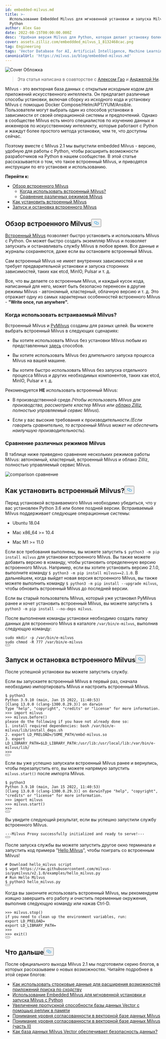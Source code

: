 ```yaml
---
id: embedded-milvus.md
title: >-
  Использование Embedded Milvus для мгновенной установки и запуска Milvus с
  Python
author: Alex Gao
date: 2022-08-15T00:00:00.000Z
desc: 'Удобная версия Milvus для Python, которая делает установку более гибкой.'
cover: assets.zilliz.com/embeddded_milvus_1_8132468cac.png
tag: Engineering
tags: 'Vector Database for AI, Artificial Intelligence, Machine Learning'
canonicalUrl: 'https://milvus.io/blog/embedded-milvus.md'
---
```

<p>
  
   <span class="img-wrapper"> <img translate="no" src="https://assets.zilliz.com/embeddded_milvus_1_8132468cac.png" alt="Cover" class="doc-image" id="cover" />
   </span> <span class="img-wrapper"> <span>Обложка</span> </span></p>
<blockquote>
<p>Эта статья написана в соавторстве с <a href="https://github.com/soothing-rain/">Алексом Гао</a> и <a href="https://www.linkedin.com/in/yiyun-n-2aa713163/">Анджелой Ни</a>.</p>
</blockquote>
<p>Milvus - это векторная база данных с открытым исходным кодом для приложений искусственного интеллекта. Он предлагает различные способы установки, включая сборку из исходного кода и установку Milvus с помощью Docker Compose/Helm/APT/YUM/Ansible. Пользователи могут выбрать один из способов установки в зависимости от своей операционной системы и предпочтений. Однако в сообществе Milvus есть много специалистов по изучению данных и инженеров по искусственному интеллекту, которые работают с Python и жаждут более простого метода установки, чем те, что доступны сейчас.</p>
<p>Поэтому вместе с Milvus 2.1 мы выпустили embedded Milvus - версию, удобную для работы с Python, чтобы расширить возможности разработчиков на Python в нашем сообществе. В этой статье рассказывается о том, что такое встроенный Milvus, и приводятся инструкции по его установке и использованию.</p>
<p><strong>Перейти к:</strong></p>
<ul>
<li><a href="#An-overview-of-embedded-Milvus">Обзор встроенного Milvus</a><ul>
<li><a href="#When-to-use-embedded-Milvus">Когда использовать встроенный Milvus?</a></li>
<li><a href="#A-comparison-of-different-modes-of-Milvus">Сравнение различных режимов Milvus</a></li>
</ul></li>
<li><a href="#How-to-install-embedded-Milvus">Как установить встроенный Milvus</a></li>
<li><a href="#Start-and-stop-embedded-Milvus">Запуск и остановка встроенного Milvus</a></li>
</ul>
<h2 id="An-overview-of-embedded-Milvus" class="common-anchor-header">Обзор встроенного Milvus<button data-href="#An-overview-of-embedded-Milvus" class="anchor-icon" translate="no">
      <svg translate="no"
        aria-hidden="true"
        focusable="false"
        height="20"
        version="1.1"
        viewBox="0 0 16 16"
        width="16"
      >
        <path
          fill="#0092E4"
          fill-rule="evenodd"
          d="M4 9h1v1H4c-1.5 0-3-1.69-3-3.5S2.55 3 4 3h4c1.45 0 3 1.69 3 3.5 0 1.41-.91 2.72-2 3.25V8.59c.58-.45 1-1.27 1-2.09C10 5.22 8.98 4 8 4H4c-.98 0-2 1.22-2 2.5S3 9 4 9zm9-3h-1v1h1c1 0 2 1.22 2 2.5S13.98 12 13 12H9c-.98 0-2-1.22-2-2.5 0-.83.42-1.64 1-2.09V6.25c-1.09.53-2 1.84-2 3.25C6 11.31 7.55 13 9 13h4c1.45 0 3-1.69 3-3.5S14.5 6 13 6z"
        ></path>
      </svg>
    </button></h2><p><a href="https://github.com/milvus-io/embd-milvus">Встроенный Milvus</a> позволяет быстро установить и использовать Milvus с Python. Он может быстро создать экземпляр Milvus и позволяет запускать и останавливать службу Milvus в любое время. Все данные и журналы сохраняются, даже если вы остановите встроенный Milvus.</p>
<p>Сам встроенный Milvus не имеет внутренних зависимостей и не требует предварительной установки и запуска сторонних зависимостей, таких как etcd, MinIO, Pulsar и т. д.</p>
<p>Все, что вы делаете со встроенным Milvus, и каждый кусок кода, написанный для него, может быть безопасно перенесен в другие режимы Milvus - автономный, кластерный, облачную версию и т. д. Это отражает одну из самых характерных особенностей встроенного Milvus - <strong>"Write once, run anywhere".</strong></p>
<h3 id="When-to-use-embedded-Milvus" class="common-anchor-header">Когда использовать встраиваемый Milvus?</h3><p>Встроенный Milvus и <a href="https://milvus.io/docs/v2.1.x/install-pymilvus.md">PyMilvus</a> созданы для разных целей. Вы можете выбрать встроенный Milvus в следующих сценариях:</p>
<ul>
<li><p>Вы хотите использовать Milvus без установки Milvus любым из представленных <a href="https://milvus.io/docs/v2.1.x/install_standalone-docker.md">здесь</a> способов.</p></li>
<li><p>Вы хотите использовать Milvus без длительного запуска процесса Milvus на вашей машине.</p></li>
<li><p>Вы хотите быстро использовать Milvus без запуска отдельного процесса Milvus и других необходимых компонентов, таких как etcd, MinIO, Pulsar и т. д.</p></li>
</ul>
<p>Рекомендуется <strong>НЕ</strong> использовать встроенный Milvus:</p>
<ul>
<li><p>В производственной среде.<em>(Чтобы использовать Milvus для производства, рассмотрите кластер Milvus или <a href="https://zilliz.com/cloud">облако Zilliz</a>, полностью управляемый сервис Milvus</em>)<em>.</em></p></li>
<li><p>Если у вас высокие требования к производительности.<em>(Если говорить сравнительно, то встроенный Milvus может не обеспечить наилучшую производительность</em>)<em>.</em></p></li>
</ul>
<h3 id="A-comparison-of-different-modes-of-Milvus" class="common-anchor-header">Сравнение различных режимов Milvus</h3><p>В таблице ниже приведено сравнение нескольких режимов работы Milvus: автономный, кластерный, встроенный Milvus и облако Zilliz, полностью управляемый сервис Milvus.</p>
<p>
  
   <span class="img-wrapper"> <img translate="no" src="https://assets.zilliz.com/comparison_ebcd7c5b07.jpeg" alt="comparison" class="doc-image" id="comparison" />
   </span> <span class="img-wrapper"> <span>сравнение</span> </span></p>
<h2 id="How-to-install-embedded-Milvus" class="common-anchor-header">Как установить встроенный Milvus?<button data-href="#How-to-install-embedded-Milvus" class="anchor-icon" translate="no">
      <svg translate="no"
        aria-hidden="true"
        focusable="false"
        height="20"
        version="1.1"
        viewBox="0 0 16 16"
        width="16"
      >
        <path
          fill="#0092E4"
          fill-rule="evenodd"
          d="M4 9h1v1H4c-1.5 0-3-1.69-3-3.5S2.55 3 4 3h4c1.45 0 3 1.69 3 3.5 0 1.41-.91 2.72-2 3.25V8.59c.58-.45 1-1.27 1-2.09C10 5.22 8.98 4 8 4H4c-.98 0-2 1.22-2 2.5S3 9 4 9zm9-3h-1v1h1c1 0 2 1.22 2 2.5S13.98 12 13 12H9c-.98 0-2-1.22-2-2.5 0-.83.42-1.64 1-2.09V6.25c-1.09.53-2 1.84-2 3.25C6 11.31 7.55 13 9 13h4c1.45 0 3-1.69 3-3.5S14.5 6 13 6z"
        ></path>
      </svg>
    </button></h2><p>Перед установкой встраиваемого Milvus необходимо убедиться, что у вас установлен Python 3.6 или более поздней версии. Встраиваемый Milvus поддерживает следующие операционные системы:</p>
<ul>
<li><p>Ubuntu 18.04</p></li>
<li><p>Mac x86_64 &gt;= 10.4</p></li>
<li><p>Mac M1 &gt;= 11.0</p></li>
</ul>
<p>Если все требования выполнены, вы можете запустить <code translate="no">$ python3 -m pip install milvus</code> для установки встроенного Milvus. Вы также можете добавить версию в команду, чтобы установить определенную версию встроенного Milvus. Например, если вы хотите установить версию 2.1.0, выполните команду <code translate="no">$ python3 -m pip install milvus==2.1.0</code>. В дальнейшем, когда выйдет новая версия встроенного Milvus, вы также можете выполнить команду <code translate="no">$ python3 -m pip install --upgrade milvus</code>, чтобы обновить встроенный Milvus до последней версии.</p>
<p>Если вы старый пользователь Milvus, который уже установил PyMilvus ранее и хочет установить встроенный Milvus, вы можете запустить <code translate="no">$ python3 -m pip install --no-deps milvus</code>.</p>
<p>После выполнения команды установки необходимо создать папку данных для встроенного Milvus в каталоге <code translate="no">/var/bin/e-milvus</code>, выполнив следующую команду:</p>
<pre><code translate="no"><span class="hljs-built_in">sudo</span> <span class="hljs-built_in">mkdir</span> -p /var/bin/e-milvus
<span class="hljs-built_in">sudo</span> <span class="hljs-built_in">chmod</span> -R 777 /var/bin/e-milvus
<button class="copy-code-btn"></button></code></pre>
<h2 id="Start-and-stop-embedded-Milvus" class="common-anchor-header">Запуск и остановка встроенного Milvus<button data-href="#Start-and-stop-embedded-Milvus" class="anchor-icon" translate="no">
      <svg translate="no"
        aria-hidden="true"
        focusable="false"
        height="20"
        version="1.1"
        viewBox="0 0 16 16"
        width="16"
      >
        <path
          fill="#0092E4"
          fill-rule="evenodd"
          d="M4 9h1v1H4c-1.5 0-3-1.69-3-3.5S2.55 3 4 3h4c1.45 0 3 1.69 3 3.5 0 1.41-.91 2.72-2 3.25V8.59c.58-.45 1-1.27 1-2.09C10 5.22 8.98 4 8 4H4c-.98 0-2 1.22-2 2.5S3 9 4 9zm9-3h-1v1h1c1 0 2 1.22 2 2.5S13.98 12 13 12H9c-.98 0-2-1.22-2-2.5 0-.83.42-1.64 1-2.09V6.25c-1.09.53-2 1.84-2 3.25C6 11.31 7.55 13 9 13h4c1.45 0 3-1.69 3-3.5S14.5 6 13 6z"
        ></path>
      </svg>
    </button></h2><p>После успешной установки вы можете запустить службу.</p>
<p>Если вы запускаете встроенный Milvus в первый раз, сначала необходимо импортировать Milvus и настроить встроенный Milvus.</p>
<pre><code translate="no">$ python3
Python 3.9.10 (main, Jan 15 2022, 11:40:53)
[Clang 13.0.0 (clang-1300.0.29.3)] on darwin
Type <span class="hljs-string">&quot;help&quot;</span>, <span class="hljs-string">&quot;copyright&quot;</span>, <span class="hljs-string">&quot;credits&quot;</span> or <span class="hljs-string">&quot;license&quot;</span> <span class="hljs-keyword">for</span> more information.
&gt;&gt;&gt; import milvus
&gt;&gt;&gt; milvus.before()
please <span class="hljs-keyword">do</span> the following <span class="hljs-keyword">if</span> you have not already <span class="hljs-keyword">done</span> so:
1. install required dependencies: bash /var/bin/e-milvus/lib/install_deps.sh
2. <span class="hljs-built_in">export</span> LD_PRELOAD=/SOME_PATH/embd-milvus.so
3. <span class="hljs-built_in">export</span> LD_LIBRARY_PATH=<span class="hljs-variable">$LD_LIBRARY_PATH</span>:/usr/lib:/usr/local/lib:/var/bin/e-milvus/lib/
&gt;&gt;&gt;
<button class="copy-code-btn"></button></code></pre>
<p>Если вы уже успешно запускали встроенный Milvus ранее и вернулись, чтобы перезапустить его, вы можете напрямую запустить <code translate="no">milvus.start()</code> после импорта Milvus.</p>
<pre><code translate="no">$ python3
Python <span class="hljs-number">3.9</span><span class="hljs-number">.10</span> (main, Jan <span class="hljs-number">15</span> <span class="hljs-number">2022</span>, <span class="hljs-number">11</span>:<span class="hljs-number">40</span>:<span class="hljs-number">53</span>)
[Clang <span class="hljs-number">13.0</span><span class="hljs-number">.0</span> (clang-<span class="hljs-number">1300.0</span><span class="hljs-number">.29</span><span class="hljs-number">.3</span>)] on darwinType <span class="hljs-string">&quot;help&quot;</span>, <span class="hljs-string">&quot;copyright&quot;</span>, <span class="hljs-string">&quot;credits&quot;</span> <span class="hljs-keyword">or</span> <span class="hljs-string">&quot;license&quot;</span> <span class="hljs-keyword">for</span> more information.
<span class="hljs-meta">&gt;&gt;&gt; </span><span class="hljs-keyword">import</span> milvus
<span class="hljs-meta">&gt;&gt;&gt; </span>milvus.start()
&gt;&gt;&gt;
<button class="copy-code-btn"></button></code></pre>
<p>Вы увидите следующий результат, если вы успешно запустили службу встроенного Milvus.</p>
<pre><code translate="no">---<span class="hljs-title class_">Milvus</span> <span class="hljs-title class_">Proxy</span> successfully initialized and ready to serve!---
<button class="copy-code-btn"></button></code></pre>
<p>После запуска службы вы можете запустить другое окно терминала и запустить код примера &quot;<a href="https://github.com/milvus-io/embd-milvus/blob/main/milvus/examples/hello_milvus.py">Hello Milvus</a>&quot;, чтобы поиграть со встроенным Milvus!</p>
<pre><code translate="no"><span class="hljs-comment"># Download hello_milvus script</span>
$ wget https://raw.githubusercontent.com/milvus-io/pymilvus/v2.1.0/examples/hello_milvus.py
<span class="hljs-comment"># Run Hello Milvus </span>
$ python3 hello_milvus.py
<button class="copy-code-btn"></button></code></pre>
<p>Когда вы закончите использовать встроенный Milvus, мы рекомендуем изящно завершить его работу и очистить переменные окружения, выполнив следующую команду или нажав Ctrl-D.</p>
<pre><code translate="no">&gt;&gt;&gt; milvus.stop()
<span class="hljs-keyword">if</span> you need to clean up the environment variables, run:
<span class="hljs-built_in">export</span> LD_PRELOAD=
<span class="hljs-built_in">export</span> LD_LIBRARY_PATH=
&gt;&gt;&gt;
&gt;&gt;&gt; <span class="hljs-built_in">exit</span>()
<button class="copy-code-btn"></button></code></pre>
<h2 id="Whats-next" class="common-anchor-header">Что дальше<button data-href="#Whats-next" class="anchor-icon" translate="no">
      <svg translate="no"
        aria-hidden="true"
        focusable="false"
        height="20"
        version="1.1"
        viewBox="0 0 16 16"
        width="16"
      >
        <path
          fill="#0092E4"
          fill-rule="evenodd"
          d="M4 9h1v1H4c-1.5 0-3-1.69-3-3.5S2.55 3 4 3h4c1.45 0 3 1.69 3 3.5 0 1.41-.91 2.72-2 3.25V8.59c.58-.45 1-1.27 1-2.09C10 5.22 8.98 4 8 4H4c-.98 0-2 1.22-2 2.5S3 9 4 9zm9-3h-1v1h1c1 0 2 1.22 2 2.5S13.98 12 13 12H9c-.98 0-2-1.22-2-2.5 0-.83.42-1.64 1-2.09V6.25c-1.09.53-2 1.84-2 3.25C6 11.31 7.55 13 9 13h4c1.45 0 3-1.69 3-3.5S14.5 6 13 6z"
        ></path>
      </svg>
    </button></h2><p>После официального выхода Milvus 2.1 мы подготовили серию блогов, в которых рассказываем о новых возможностях. Читайте подробнее в этой серии блогов:</p>
<ul>
<li><a href="https://milvus.io/blog/2022-08-08-How-to-use-string-data-to-empower-your-similarity-search-applications.md">Как использовать строковые данные для расширения возможностей приложений поиска по сходству</a></li>
<li><a href="https://milvus.io/blog/embedded-milvus.md">Использование Embedded Milvus для мгновенной установки и запуска Milvus с Python</a></li>
<li><a href="https://milvus.io/blog/in-memory-replicas.md">Увеличение пропускной способности базы данных Vector с помощью реплик в памяти</a></li>
<li><a href="https://milvus.io/blog/understanding-consistency-levels-in-the-milvus-vector-database.md">Понимание уровня согласованности в векторной базе данных Milvus</a></li>
<li><a href="https://milvus.io/blog/understanding-consistency-levels-in-the-milvus-vector-database-2.md">Понимание уровня согласованности в векторной базе данных Milvus (часть II)</a></li>
<li><a href="https://milvus.io/blog/data-security.md">Как база данных Milvus Vector обеспечивает безопасность данных?</a></li>
</ul>
